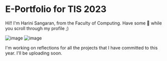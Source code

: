 # E-Portfolio for TIS 2023

Hi!! I'm Harini Sangaran, from the Faculty of Computing. Have some 🍿 while you scroll through my profile ;)

![image](https://github.com/harinisangaran/E-Portfolio-TIS-02_2023/assets/147630493/85f1954c-48a8-4f81-bbf7-31dc4c2d34a1)
![image](https://github.com/harinisangaran/E-Portfolio-TIS-02_2023/assets/147630493/a4e358c9-e694-4273-835d-3dba21f6a9e0)

I'm working on reflections for all the projects that I have committed to this year. I'll be uploading soon.
